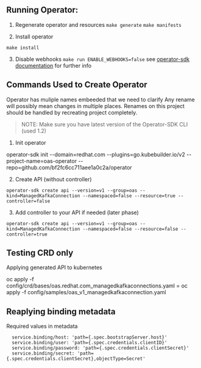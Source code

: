 ## Running Operator:

1. Regenerate operator and resources
   `make generate`
   `make manifests`
  
2. Install operator

  `make install`

3. Disable webhooks `make run ENABLE_WEBHOOKS=false`
see [operator-sdk documentation](https://sdk.operatorframework.io/docs/building-operators/golang/tutorial/) for further info

## Commands Used to Create Operator

Operator has muliple names embeeded that we need to clarify
Any rename will possibly mean changes in multiple places.
Renames on this project should be handled by recreating project completely.


> NOTE: Make sure you have latest version of the Operator-SDK CLI (used 1.2)

1. Init operator

operator-sdk init --domain=redhat.com --plugins=go.kubebuilder.io/v2 --project-name=oas-operator --repo=github.com/bf2fc6cc711aee1a0c2a/operator

2. Create API (without controller)
```
operator-sdk create api --version=v1 --group=oas --kind=ManagedKafkaConnection --namespaced=false --resource=true --controller=false
```

3. Add controller to your API if needed (later phase)

```
operator-sdk create api --version=v1 --group=oas --kind=ManagedKafkaConnection --namespaced=false --resource=false --controller=true
```

## Testing CRD only

Applying generated API to kubernetes

oc apply -f config/crd/bases/oas.redhat.com_managedkafkaconnections.yaml =
oc apply -f config/samples/oas_v1_managedkafkaconnection.yaml 

## Reaplying binding metadata

Required values in metadata

```
  service.binding/host: 'path={.spec.bootstrapServer.host}'
  service.binding/user: 'path={.spec.credentials.clientID}'
  service.binding/password: 'path={.spec.credentials.clientSecret}'
  service.binding/secret: 'path={.spec.credentials.clientSecret},objectType=Secret'
```